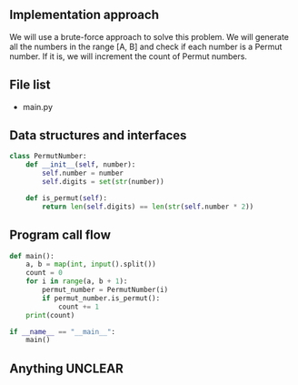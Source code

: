 ## Implementation approach

We will use a brute-force approach to solve this problem. We will generate all the numbers in the range [A, B] and check if each number is a Permut number. If it is, we will increment the count of Permut numbers.

## File list

- main.py

## Data structures and interfaces

```python
class PermutNumber:
    def __init__(self, number):
        self.number = number
        self.digits = set(str(number))

    def is_permut(self):
        return len(self.digits) == len(str(self.number * 2))
```

## Program call flow

```python
def main():
    a, b = map(int, input().split())
    count = 0
    for i in range(a, b + 1):
        permut_number = PermutNumber(i)
        if permut_number.is_permut():
            count += 1
    print(count)

if __name__ == "__main__":
    main()
```

## Anything UNCLEAR



